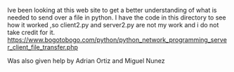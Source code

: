 Ive been looking at this web site to get a better understanding of what is needed to send over a file in python. I have the code in this directory to see how it worked ,so client2.py and server2.py are not my work and i do not take credit for it.  
https://www.bogotobogo.com/python/python_network_programming_server_client_file_transfer.php

Was also given help by Adrian Ortiz and Miguel Nunez 
